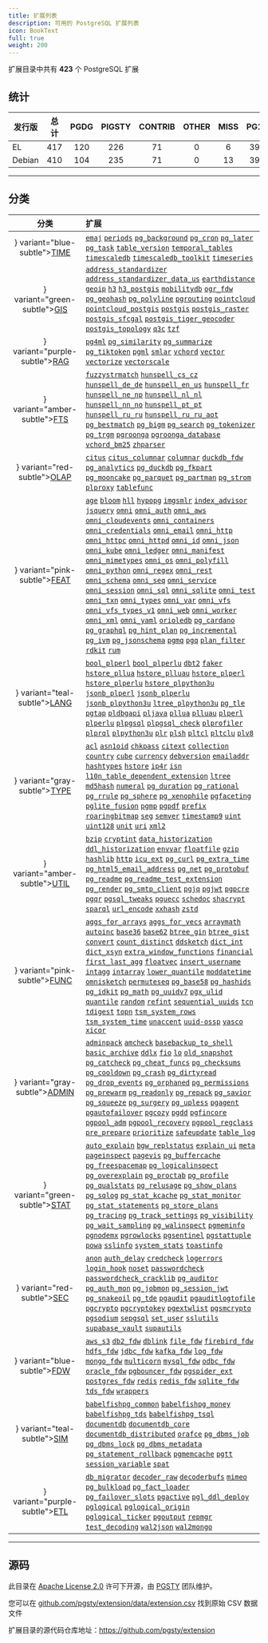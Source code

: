 ```yaml
---
title: 扩展列表
description: 可用的 PostgreSQL 扩展列表
icon: BookText
full: true
weight: 200
---
```



扩展目录中共有 **423** 个 PostgreSQL 扩展

## 统计

| 发行版 | 总计 | PGDG | PIGSTY | CONTRIB | OTHER | MISS | PG17 | PG16 | PG15 | PG14 | PG13 |
| -------------- |:----:|:----:|:----:|:----:|:----:|:----:|:----:|:----:|:----:|:----:|:----:|
| EL | 417 | 120 | 226 | 71 | 0 | 6 | 399 | 407 | 410 | 394 | 368 |
| Debian | 410 | 104 | 235 | 71 | 0 | 13 | 397 | 400 | 403 | 391 | 363 |

-------

## 分类

| 分类 | 扩展 |
|:--------:|:-----------|
| } variant="blue-subtle">[TIME](/zh/cate/time) | [`emaj`](/zh/e/emaj) [`periods`](/zh/e/periods) [`pg_background`](/zh/e/pg_background) [`pg_cron`](/zh/e/pg_cron) [`pg_later`](/zh/e/pg_later) [`pg_task`](/zh/e/pg_task) [`table_version`](/zh/e/table_version) [`temporal_tables`](/zh/e/temporal_tables) [`timescaledb`](/zh/e/timescaledb) [`timescaledb_toolkit`](/zh/e/timescaledb_toolkit) [`timeseries`](/zh/e/timeseries) |
| } variant="green-subtle">[GIS](/zh/cate/gis) | [`address_standardizer`](/zh/e/address_standardizer) [`address_standardizer_data_us`](/zh/e/address_standardizer_data_us) [`earthdistance`](/zh/e/earthdistance) [`geoip`](/zh/e/geoip) [`h3`](/zh/e/h3) [`h3_postgis`](/zh/e/h3_postgis) [`mobilitydb`](/zh/e/mobilitydb) [`ogr_fdw`](/zh/e/ogr_fdw) [`pg_geohash`](/zh/e/pg_geohash) [`pg_polyline`](/zh/e/pg_polyline) [`pgrouting`](/zh/e/pgrouting) [`pointcloud`](/zh/e/pointcloud) [`pointcloud_postgis`](/zh/e/pointcloud_postgis) [`postgis`](/zh/e/postgis) [`postgis_raster`](/zh/e/postgis_raster) [`postgis_sfcgal`](/zh/e/postgis_sfcgal) [`postgis_tiger_geocoder`](/zh/e/postgis_tiger_geocoder) [`postgis_topology`](/zh/e/postgis_topology) [`q3c`](/zh/e/q3c) [`tzf`](/zh/e/tzf) |
| } variant="purple-subtle">[RAG](/zh/cate/rag) | [`pg4ml`](/zh/e/pg4ml) [`pg_similarity`](/zh/e/pg_similarity) [`pg_summarize`](/zh/e/pg_summarize) [`pg_tiktoken`](/zh/e/pg_tiktoken) [`pgml`](/zh/e/pgml) [`smlar`](/zh/e/smlar) [`vchord`](/zh/e/vchord) [`vector`](/zh/e/vector) [`vectorize`](/zh/e/vectorize) [`vectorscale`](/zh/e/vectorscale) |
| } variant="amber-subtle">[FTS](/zh/cate/fts) | [`fuzzystrmatch`](/zh/e/fuzzystrmatch) [`hunspell_cs_cz`](/zh/e/hunspell_cs_cz) [`hunspell_de_de`](/zh/e/hunspell_de_de) [`hunspell_en_us`](/zh/e/hunspell_en_us) [`hunspell_fr`](/zh/e/hunspell_fr) [`hunspell_ne_np`](/zh/e/hunspell_ne_np) [`hunspell_nl_nl`](/zh/e/hunspell_nl_nl) [`hunspell_nn_no`](/zh/e/hunspell_nn_no) [`hunspell_pt_pt`](/zh/e/hunspell_pt_pt) [`hunspell_ru_ru`](/zh/e/hunspell_ru_ru) [`hunspell_ru_ru_aot`](/zh/e/hunspell_ru_ru_aot) [`pg_bestmatch`](/zh/e/pg_bestmatch) [`pg_bigm`](/zh/e/pg_bigm) [`pg_search`](/zh/e/pg_search) [`pg_tokenizer`](/zh/e/pg_tokenizer) [`pg_trgm`](/zh/e/pg_trgm) [`pgroonga`](/zh/e/pgroonga) [`pgroonga_database`](/zh/e/pgroonga_database) [`vchord_bm25`](/zh/e/vchord_bm25) [`zhparser`](/zh/e/zhparser) |
| } variant="red-subtle">[OLAP](/zh/cate/olap) | [`citus`](/zh/e/citus) [`citus_columnar`](/zh/e/citus_columnar) [`columnar`](/zh/e/columnar) [`duckdb_fdw`](/zh/e/duckdb_fdw) [`pg_analytics`](/zh/e/pg_analytics) [`pg_duckdb`](/zh/e/pg_duckdb) [`pg_fkpart`](/zh/e/pg_fkpart) [`pg_mooncake`](/zh/e/pg_mooncake) [`pg_parquet`](/zh/e/pg_parquet) [`pg_partman`](/zh/e/pg_partman) [`pg_strom`](/zh/e/pg_strom) [`plproxy`](/zh/e/plproxy) [`tablefunc`](/zh/e/tablefunc) |
| } variant="pink-subtle">[FEAT](/zh/cate/feat) | [`age`](/zh/e/age) [`bloom`](/zh/e/bloom) [`hll`](/zh/e/hll) [`hypopg`](/zh/e/hypopg) [`imgsmlr`](/zh/e/imgsmlr) [`index_advisor`](/zh/e/index_advisor) [`jsquery`](/zh/e/jsquery) [`omni`](/zh/e/omni) [`omni_auth`](/zh/e/omni_auth) [`omni_aws`](/zh/e/omni_aws) [`omni_cloudevents`](/zh/e/omni_cloudevents) [`omni_containers`](/zh/e/omni_containers) [`omni_credentials`](/zh/e/omni_credentials) [`omni_email`](/zh/e/omni_email) [`omni_http`](/zh/e/omni_http) [`omni_httpc`](/zh/e/omni_httpc) [`omni_httpd`](/zh/e/omni_httpd) [`omni_id`](/zh/e/omni_id) [`omni_json`](/zh/e/omni_json) [`omni_kube`](/zh/e/omni_kube) [`omni_ledger`](/zh/e/omni_ledger) [`omni_manifest`](/zh/e/omni_manifest) [`omni_mimetypes`](/zh/e/omni_mimetypes) [`omni_os`](/zh/e/omni_os) [`omni_polyfill`](/zh/e/omni_polyfill) [`omni_python`](/zh/e/omni_python) [`omni_regex`](/zh/e/omni_regex) [`omni_rest`](/zh/e/omni_rest) [`omni_schema`](/zh/e/omni_schema) [`omni_seq`](/zh/e/omni_seq) [`omni_service`](/zh/e/omni_service) [`omni_session`](/zh/e/omni_session) [`omni_sql`](/zh/e/omni_sql) [`omni_sqlite`](/zh/e/omni_sqlite) [`omni_test`](/zh/e/omni_test) [`omni_txn`](/zh/e/omni_txn) [`omni_types`](/zh/e/omni_types) [`omni_var`](/zh/e/omni_var) [`omni_vfs`](/zh/e/omni_vfs) [`omni_vfs_types_v1`](/zh/e/omni_vfs_types_v1) [`omni_web`](/zh/e/omni_web) [`omni_worker`](/zh/e/omni_worker) [`omni_xml`](/zh/e/omni_xml) [`omni_yaml`](/zh/e/omni_yaml) [`orioledb`](/zh/e/orioledb) [`pg_cardano`](/zh/e/pg_cardano) [`pg_graphql`](/zh/e/pg_graphql) [`pg_hint_plan`](/zh/e/pg_hint_plan) [`pg_incremental`](/zh/e/pg_incremental) [`pg_ivm`](/zh/e/pg_ivm) [`pg_jsonschema`](/zh/e/pg_jsonschema) [`pgmq`](/zh/e/pgmq) [`pgq`](/zh/e/pgq) [`plan_filter`](/zh/e/plan_filter) [`rdkit`](/zh/e/rdkit) [`rum`](/zh/e/rum) |
| } variant="teal-subtle">[LANG](/zh/cate/lang) | [`bool_plperl`](/zh/e/bool_plperl) [`bool_plperlu`](/zh/e/bool_plperlu) [`dbt2`](/zh/e/dbt2) [`faker`](/zh/e/faker) [`hstore_pllua`](/zh/e/hstore_pllua) [`hstore_plluau`](/zh/e/hstore_plluau) [`hstore_plperl`](/zh/e/hstore_plperl) [`hstore_plperlu`](/zh/e/hstore_plperlu) [`hstore_plpython3u`](/zh/e/hstore_plpython3u) [`jsonb_plperl`](/zh/e/jsonb_plperl) [`jsonb_plperlu`](/zh/e/jsonb_plperlu) [`jsonb_plpython3u`](/zh/e/jsonb_plpython3u) [`ltree_plpython3u`](/zh/e/ltree_plpython3u) [`pg_tle`](/zh/e/pg_tle) [`pgtap`](/zh/e/pgtap) [`pldbgapi`](/zh/e/pldbgapi) [`pljava`](/zh/e/pljava) [`pllua`](/zh/e/pllua) [`plluau`](/zh/e/plluau) [`plperl`](/zh/e/plperl) [`plperlu`](/zh/e/plperlu) [`plpgsql`](/zh/e/plpgsql) [`plpgsql_check`](/zh/e/plpgsql_check) [`plprofiler`](/zh/e/plprofiler) [`plprql`](/zh/e/plprql) [`plpython3u`](/zh/e/plpython3u) [`plr`](/zh/e/plr) [`plsh`](/zh/e/plsh) [`pltcl`](/zh/e/pltcl) [`pltclu`](/zh/e/pltclu) [`plv8`](/zh/e/plv8) |
| } variant="gray-subtle">[TYPE](/zh/cate/type) | [`acl`](/zh/e/acl) [`asn1oid`](/zh/e/asn1oid) [`chkpass`](/zh/e/chkpass) [`citext`](/zh/e/citext) [`collection`](/zh/e/collection) [`country`](/zh/e/country) [`cube`](/zh/e/cube) [`currency`](/zh/e/currency) [`debversion`](/zh/e/debversion) [`emailaddr`](/zh/e/emailaddr) [`hashtypes`](/zh/e/hashtypes) [`hstore`](/zh/e/hstore) [`ip4r`](/zh/e/ip4r) [`isn`](/zh/e/isn) [`l10n_table_dependent_extension`](/zh/e/l10n_table_dependent_extension) [`ltree`](/zh/e/ltree) [`md5hash`](/zh/e/md5hash) [`numeral`](/zh/e/numeral) [`pg_duration`](/zh/e/pg_duration) [`pg_rational`](/zh/e/pg_rational) [`pg_rrule`](/zh/e/pg_rrule) [`pg_sphere`](/zh/e/pg_sphere) [`pg_xenophile`](/zh/e/pg_xenophile) [`pgfaceting`](/zh/e/pgfaceting) [`pglite_fusion`](/zh/e/pglite_fusion) [`pgmp`](/zh/e/pgmp) [`pgpdf`](/zh/e/pgpdf) [`prefix`](/zh/e/prefix) [`roaringbitmap`](/zh/e/roaringbitmap) [`seg`](/zh/e/seg) [`semver`](/zh/e/semver) [`timestamp9`](/zh/e/timestamp9) [`uint`](/zh/e/uint) [`uint128`](/zh/e/uint128) [`unit`](/zh/e/unit) [`uri`](/zh/e/uri) [`xml2`](/zh/e/xml2) |
| } variant="amber-subtle">[UTIL](/zh/cate/util) | [`bzip`](/zh/e/bzip) [`cryptint`](/zh/e/cryptint) [`data_historization`](/zh/e/data_historization) [`ddl_historization`](/zh/e/ddl_historization) [`envvar`](/zh/e/envvar) [`floatfile`](/zh/e/floatfile) [`gzip`](/zh/e/gzip) [`hashlib`](/zh/e/hashlib) [`http`](/zh/e/http) [`icu_ext`](/zh/e/icu_ext) [`pg_curl`](/zh/e/pg_curl) [`pg_extra_time`](/zh/e/pg_extra_time) [`pg_html5_email_address`](/zh/e/pg_html5_email_address) [`pg_net`](/zh/e/pg_net) [`pg_protobuf`](/zh/e/pg_protobuf) [`pg_readme`](/zh/e/pg_readme) [`pg_readme_test_extension`](/zh/e/pg_readme_test_extension) [`pg_render`](/zh/e/pg_render) [`pg_smtp_client`](/zh/e/pg_smtp_client) [`pgjq`](/zh/e/pgjq) [`pgjwt`](/zh/e/pgjwt) [`pgpcre`](/zh/e/pgpcre) [`pgqr`](/zh/e/pgqr) [`pgsql_tweaks`](/zh/e/pgsql_tweaks) [`pguecc`](/zh/e/pguecc) [`schedoc`](/zh/e/schedoc) [`shacrypt`](/zh/e/shacrypt) [`sparql`](/zh/e/sparql) [`url_encode`](/zh/e/url_encode) [`xxhash`](/zh/e/xxhash) [`zstd`](/zh/e/zstd) |
| } variant="pink-subtle">[FUNC](/zh/cate/func) | [`aggs_for_arrays`](/zh/e/aggs_for_arrays) [`aggs_for_vecs`](/zh/e/aggs_for_vecs) [`arraymath`](/zh/e/arraymath) [`autoinc`](/zh/e/autoinc) [`base36`](/zh/e/base36) [`base62`](/zh/e/base62) [`btree_gin`](/zh/e/btree_gin) [`btree_gist`](/zh/e/btree_gist) [`convert`](/zh/e/convert) [`count_distinct`](/zh/e/count_distinct) [`ddsketch`](/zh/e/ddsketch) [`dict_int`](/zh/e/dict_int) [`dict_xsyn`](/zh/e/dict_xsyn) [`extra_window_functions`](/zh/e/extra_window_functions) [`financial`](/zh/e/financial) [`first_last_agg`](/zh/e/first_last_agg) [`floatvec`](/zh/e/floatvec) [`insert_username`](/zh/e/insert_username) [`intagg`](/zh/e/intagg) [`intarray`](/zh/e/intarray) [`lower_quantile`](/zh/e/lower_quantile) [`moddatetime`](/zh/e/moddatetime) [`omnisketch`](/zh/e/omnisketch) [`permuteseq`](/zh/e/permuteseq) [`pg_base58`](/zh/e/pg_base58) [`pg_hashids`](/zh/e/pg_hashids) [`pg_idkit`](/zh/e/pg_idkit) [`pg_math`](/zh/e/pg_math) [`pg_uuidv7`](/zh/e/pg_uuidv7) [`pgx_ulid`](/zh/e/pgx_ulid) [`quantile`](/zh/e/quantile) [`random`](/zh/e/random) [`refint`](/zh/e/refint) [`sequential_uuids`](/zh/e/sequential_uuids) [`tcn`](/zh/e/tcn) [`tdigest`](/zh/e/tdigest) [`topn`](/zh/e/topn) [`tsm_system_rows`](/zh/e/tsm_system_rows) [`tsm_system_time`](/zh/e/tsm_system_time) [`unaccent`](/zh/e/unaccent) [`uuid-ossp`](/zh/e/uuid-ossp) [`vasco`](/zh/e/vasco) [`xicor`](/zh/e/xicor) |
| } variant="gray-subtle">[ADMIN](/zh/cate/admin) | [`adminpack`](/zh/e/adminpack) [`amcheck`](/zh/e/amcheck) [`basebackup_to_shell`](/zh/e/basebackup_to_shell) [`basic_archive`](/zh/e/basic_archive) [`ddlx`](/zh/e/ddlx) [`fio`](/zh/e/fio) [`lo`](/zh/e/lo) [`old_snapshot`](/zh/e/old_snapshot) [`pg_catcheck`](/zh/e/pg_catcheck) [`pg_cheat_funcs`](/zh/e/pg_cheat_funcs) [`pg_checksums`](/zh/e/pg_checksums) [`pg_cooldown`](/zh/e/pg_cooldown) [`pg_crash`](/zh/e/pg_crash) [`pg_dirtyread`](/zh/e/pg_dirtyread) [`pg_drop_events`](/zh/e/pg_drop_events) [`pg_orphaned`](/zh/e/pg_orphaned) [`pg_permissions`](/zh/e/pg_permissions) [`pg_prewarm`](/zh/e/pg_prewarm) [`pg_readonly`](/zh/e/pg_readonly) [`pg_repack`](/zh/e/pg_repack) [`pg_savior`](/zh/e/pg_savior) [`pg_squeeze`](/zh/e/pg_squeeze) [`pg_surgery`](/zh/e/pg_surgery) [`pg_upless`](/zh/e/pg_upless) [`pgagent`](/zh/e/pgagent) [`pgautofailover`](/zh/e/pgautofailover) [`pgcozy`](/zh/e/pgcozy) [`pgdd`](/zh/e/pgdd) [`pgfincore`](/zh/e/pgfincore) [`pgpool_adm`](/zh/e/pgpool_adm) [`pgpool_recovery`](/zh/e/pgpool_recovery) [`pgpool_regclass`](/zh/e/pgpool_regclass) [`pre_prepare`](/zh/e/pre_prepare) [`prioritize`](/zh/e/prioritize) [`safeupdate`](/zh/e/safeupdate) [`table_log`](/zh/e/table_log) |
| } variant="green-subtle">[STAT](/zh/cate/stat) | [`auto_explain`](/zh/e/auto_explain) [`bgw_replstatus`](/zh/e/bgw_replstatus) [`explain_ui`](/zh/e/explain_ui) [`meta`](/zh/e/meta) [`pageinspect`](/zh/e/pageinspect) [`pagevis`](/zh/e/pagevis) [`pg_buffercache`](/zh/e/pg_buffercache) [`pg_freespacemap`](/zh/e/pg_freespacemap) [`pg_logicalinspect`](/zh/e/pg_logicalinspect) [`pg_overexplain`](/zh/e/pg_overexplain) [`pg_proctab`](/zh/e/pg_proctab) [`pg_profile`](/zh/e/pg_profile) [`pg_qualstats`](/zh/e/pg_qualstats) [`pg_relusage`](/zh/e/pg_relusage) [`pg_show_plans`](/zh/e/pg_show_plans) [`pg_sqlog`](/zh/e/pg_sqlog) [`pg_stat_kcache`](/zh/e/pg_stat_kcache) [`pg_stat_monitor`](/zh/e/pg_stat_monitor) [`pg_stat_statements`](/zh/e/pg_stat_statements) [`pg_store_plans`](/zh/e/pg_store_plans) [`pg_tracing`](/zh/e/pg_tracing) [`pg_track_settings`](/zh/e/pg_track_settings) [`pg_visibility`](/zh/e/pg_visibility) [`pg_wait_sampling`](/zh/e/pg_wait_sampling) [`pg_walinspect`](/zh/e/pg_walinspect) [`pgmeminfo`](/zh/e/pgmeminfo) [`pgnodemx`](/zh/e/pgnodemx) [`pgrowlocks`](/zh/e/pgrowlocks) [`pgsentinel`](/zh/e/pgsentinel) [`pgstattuple`](/zh/e/pgstattuple) [`powa`](/zh/e/powa) [`sslinfo`](/zh/e/sslinfo) [`system_stats`](/zh/e/system_stats) [`toastinfo`](/zh/e/toastinfo) |
| } variant="red-subtle">[SEC](/zh/cate/sec) | [`anon`](/zh/e/anon) [`auth_delay`](/zh/e/auth_delay) [`credcheck`](/zh/e/credcheck) [`logerrors`](/zh/e/logerrors) [`login_hook`](/zh/e/login_hook) [`noset`](/zh/e/noset) [`passwordcheck`](/zh/e/passwordcheck) [`passwordcheck_cracklib`](/zh/e/passwordcheck_cracklib) [`pg_auditor`](/zh/e/pg_auditor) [`pg_auth_mon`](/zh/e/pg_auth_mon) [`pg_jobmon`](/zh/e/pg_jobmon) [`pg_session_jwt`](/zh/e/pg_session_jwt) [`pg_snakeoil`](/zh/e/pg_snakeoil) [`pg_tde`](/zh/e/pg_tde) [`pgaudit`](/zh/e/pgaudit) [`pgauditlogtofile`](/zh/e/pgauditlogtofile) [`pgcrypto`](/zh/e/pgcrypto) [`pgcryptokey`](/zh/e/pgcryptokey) [`pgextwlist`](/zh/e/pgextwlist) [`pgsmcrypto`](/zh/e/pgsmcrypto) [`pgsodium`](/zh/e/pgsodium) [`sepgsql`](/zh/e/sepgsql) [`set_user`](/zh/e/set_user) [`sslutils`](/zh/e/sslutils) [`supabase_vault`](/zh/e/supabase_vault) [`supautils`](/zh/e/supautils) |
| } variant="blue-subtle">[FDW](/zh/cate/fdw) | [`aws_s3`](/zh/e/aws_s3) [`db2_fdw`](/zh/e/db2_fdw) [`dblink`](/zh/e/dblink) [`file_fdw`](/zh/e/file_fdw) [`firebird_fdw`](/zh/e/firebird_fdw) [`hdfs_fdw`](/zh/e/hdfs_fdw) [`jdbc_fdw`](/zh/e/jdbc_fdw) [`kafka_fdw`](/zh/e/kafka_fdw) [`log_fdw`](/zh/e/log_fdw) [`mongo_fdw`](/zh/e/mongo_fdw) [`multicorn`](/zh/e/multicorn) [`mysql_fdw`](/zh/e/mysql_fdw) [`odbc_fdw`](/zh/e/odbc_fdw) [`oracle_fdw`](/zh/e/oracle_fdw) [`pgbouncer_fdw`](/zh/e/pgbouncer_fdw) [`pgspider_ext`](/zh/e/pgspider_ext) [`postgres_fdw`](/zh/e/postgres_fdw) [`redis`](/zh/e/redis) [`redis_fdw`](/zh/e/redis_fdw) [`sqlite_fdw`](/zh/e/sqlite_fdw) [`tds_fdw`](/zh/e/tds_fdw) [`wrappers`](/zh/e/wrappers) |
| } variant="teal-subtle">[SIM](/zh/cate/sim) | [`babelfishpg_common`](/zh/e/babelfishpg_common) [`babelfishpg_money`](/zh/e/babelfishpg_money) [`babelfishpg_tds`](/zh/e/babelfishpg_tds) [`babelfishpg_tsql`](/zh/e/babelfishpg_tsql) [`documentdb`](/zh/e/documentdb) [`documentdb_core`](/zh/e/documentdb_core) [`documentdb_distributed`](/zh/e/documentdb_distributed) [`orafce`](/zh/e/orafce) [`pg_dbms_job`](/zh/e/pg_dbms_job) [`pg_dbms_lock`](/zh/e/pg_dbms_lock) [`pg_dbms_metadata`](/zh/e/pg_dbms_metadata) [`pg_statement_rollback`](/zh/e/pg_statement_rollback) [`pgmemcache`](/zh/e/pgmemcache) [`pgtt`](/zh/e/pgtt) [`session_variable`](/zh/e/session_variable) [`spat`](/zh/e/spat) |
| } variant="purple-subtle">[ETL](/zh/cate/etl) | [`db_migrator`](/zh/e/db_migrator) [`decoder_raw`](/zh/e/decoder_raw) [`decoderbufs`](/zh/e/decoderbufs) [`mimeo`](/zh/e/mimeo) [`pg_bulkload`](/zh/e/pg_bulkload) [`pg_fact_loader`](/zh/e/pg_fact_loader) [`pg_failover_slots`](/zh/e/pg_failover_slots) [`pgactive`](/zh/e/pgactive) [`pgl_ddl_deploy`](/zh/e/pgl_ddl_deploy) [`pglogical`](/zh/e/pglogical) [`pglogical_origin`](/zh/e/pglogical_origin) [`pglogical_ticker`](/zh/e/pglogical_ticker) [`pgoutput`](/zh/e/pgoutput) [`repmgr`](/zh/e/repmgr) [`test_decoding`](/zh/e/test_decoding) [`wal2json`](/zh/e/wal2json) [`wal2mongo`](/zh/e/wal2mongo) |

------

## 源码

此目录在 [Apache License 2.0](https://github.com/pgsty/ext/blob/main/LICENSE) 许可下开源，由 [PGSTY](https://github.com/pgsty) 团队维护。

您可以在 [github.com/pgsty/extension/data/extension.csv](https://github.com/pgsty/ext/blob/main/data/extension.csv) 找到原始 CSV 数据文件

扩展目录的源代码仓库地址：https://github.com/pgsty/extension



